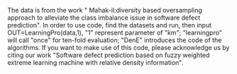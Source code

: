 The data is from the work " Mahak-il:diversity based oversampling approach to alleviate the class imbalance issue in software defect prediction". In order to use code, find the datasets and run, then input OUT=LearningPro(data,1), "1" represent parameter of "km"; "learningpro" will call "once" for ten-fold evaluation; "DenE" introduces the code of the algorithms. If you want to make use of this code, please acknowledge us by citing our work "Software defect prediction based on fuzzy weighted extreme learning machine with relative density information".
